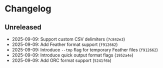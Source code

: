# Changelog

## Unreleased

- 2025-09-09: Support custom CSV delimiters (`7c842e3`)
- 2025-09-09: Add Feather format support (`f912662`)
- 2025-09-09: Introduce `--tmp` flag for temporary Feather files (`f912662`)
- 2025-09-09: Introduce quick output format flags (`1952a4e`)
- 2025-09-09: Add ORC format support (`5241f6b`)
